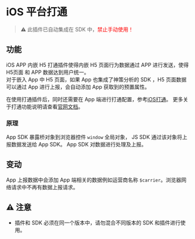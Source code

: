 # iOS 平台打通
>⚠️ 此插件已自动集成在 SDK 中，<font color=red>禁止手动使用！</font>
## 功能
iOS APP 内嵌 H5 打通插件使得内嵌 H5 页面行为数据通过 APP 进行发送，使得 H5页面 和 APP 数据达到用户统一。<br>
对于嵌入 App 中 H5 页面，如果 App 也集成了神策分析的 SDK ，H5 页面数据可以通过 App 进行上报，会自动添加 App 获取到的预置属性。

在使用打通插件后，同时还需要在 App 端进行打通配置，参考[iOS打通](https://manual.sensorsdata.cn/sa/2.4/sdk-ios-7538614.html#SDK集成(iOS)-打通App与H5)。
更多关于打通功能说明请查看[官网文档](https://manual.sensorsdata.cn/sa/2.4/app-h5-1573914.html)。
### 原理
App SDK 暴露桥对象到浏览器控件 `window` 全局对象， JS SDK 通过该对象将上报数据发送给 App SDK。 App SDK 对数据进行处理及上报。
## 变动
App 上报数据中会添加 App 端相关的数据例如运营商名称 `$carrier`。浏览器网络请求中不再有数据上报请求。

## ⚠️ 注意
- 插件和 SDK 必须在同一个版本中，请勿混合不同版本的 SDK 和插件进行使用。